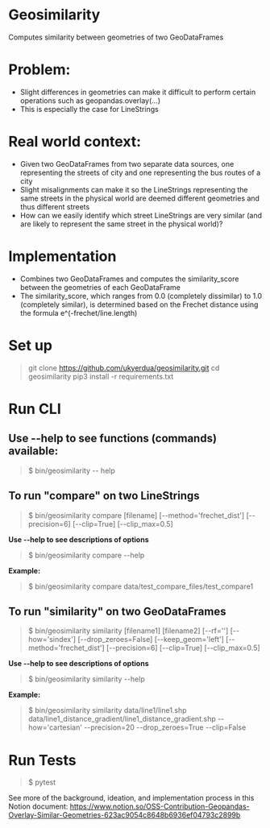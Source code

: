 # Geosimilarity

Computes similarity between geometries of two GeoDataFrames

# Problem:
- Slight differences in geometries can make it difficult to perform certain operations such as geopandas.overlay(...)
- This is especially the case for LineStrings

# Real world context:
- Given two GeoDataFrames from two separate data sources, one representing the streets of city and one representing the bus routes of a city
- Slight misalignments can make it so the LineStrings representing the same streets in the physical world are deemed different geometries and thus different streets
- How can we easily identify which street LineStrings are very similar (and are likely to represent the same street in the physical world)?

# Implementation
- Combines two GeoDataFrames and computes the similarity_score between the geometries of each GeoDataFrame
- The similarity_score, which ranges from 0.0 (completely dissimilar) to 1.0 (completely similar), is determined based on the Frechet distance using the formula e^(-frechet/line.length)

# Set up
> git clone https://github.com/ukyerdua/geosimilarity.git
> cd geosimilarity
> pip3 install -r requirements.txt

# Run CLI
## Use --help to see functions (commands) available:
> $ bin/geosimilarity -- help

## To run "compare" on two LineStrings
> $ bin/geosimilarity compare [filename] [--method='frechet_dist'] [--precision=6] [--clip=True] [--clip_max=0.5]

**Use --help to see descriptions of options**
> $ bin/geosimilarity compare --help

**Example:**
> $ bin/geosimilarity compare data/test_compare_files/test_compare1

## To run "similarity" on two GeoDataFrames
> $ bin/geosimilarity similarity [filename1] [filename2] [--rf=''] [--how='sindex'] [--drop_zeroes=False] [--keep_geom='left'] [--method='frechet_dist'] [--precision=6] [--clip=True] [--clip_max=0.5]

**Use --help to see descriptions of options**
> $ bin/geosimilarity similarity --help

**Example:**
> $ bin/geosimilarity similarity data/line1/line1.shp data/line1_distance_gradient/line1_distance_gradient.shp --how='cartesian' --precision=20 --drop_zeroes=True --clip=False

# Run Tests
> $ pytest

See more of the background, ideation, and implementation process in this Notion document:
https://www.notion.so/OSS-Contribution-Geopandas-Overlay-Similar-Geometries-623ac9054c8648b6936ef04793c2899b
